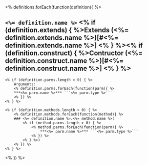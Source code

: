 <% definitions.forEach(function(definition){ %>
## ```<%= definition.name %>``` <% if (definition.extends) { %>Extends (<%= definition.extends.name %>)[#<%= definition.extends.name %>] <% } %><% if (definition.construct) { %>Contructor (<%= definition.construct.name %>)[#<%= definition.construct.name %>] <% } %>  


	<% if (definition.parms.length > 0) { %>
		Arguments:  
		<% definition.parms.forEach(function(parm){ %>
		***<%= parm.name %>*** ```<%= parm.type %>```  
		<% }) %>
	<% } %>

	<% if (definition.methods.length > 0) { %>
		<% definition.methods.forEach(function(method){ %>
		### <%= definition.name %>.<%= method.name %>(
			<% if (method.parms.length > 0) { %>
				<% method.parms.forEach(function(parm){ %>
					***<%= parm.name %>*** ```<%= parm.type %>```  
				<% }) %>
			<% } %>)  
		<% }) %>
	<% } %>
<% }) %>